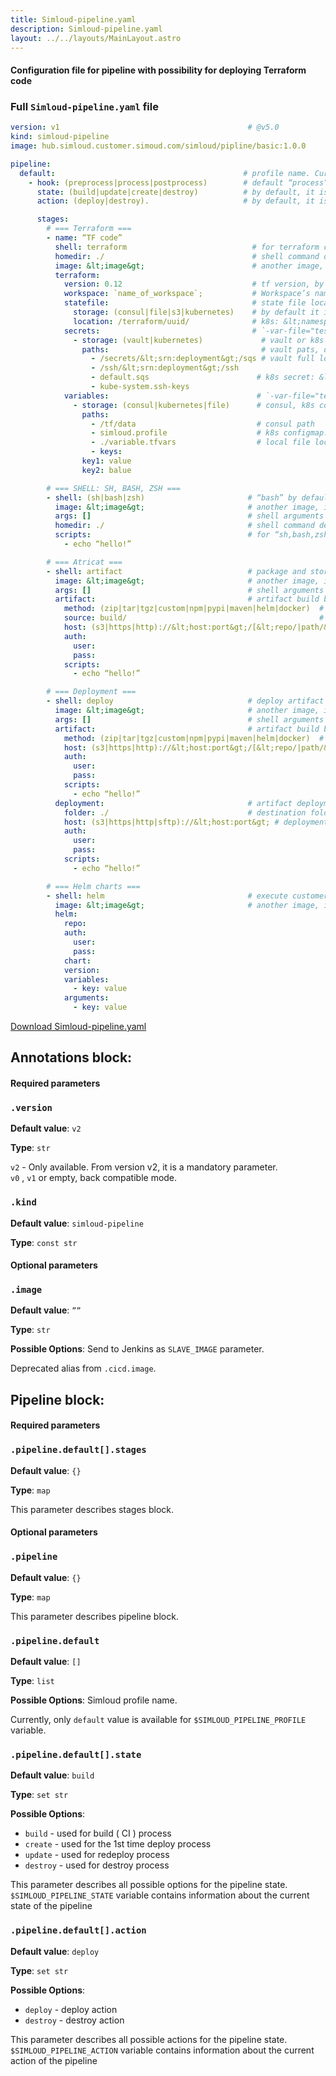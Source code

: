 ```yaml
---
title: Simloud-pipeline.yaml
description: Simloud-pipeline.yaml
layout: ../../layouts/MainLayout.astro
---
```


#### Configuration file for pipeline with possibility for deploying Terraform code

### Full `Simloud-pipeline.yaml` file

```yaml
version: v1                                          # @v5.0
kind: simloud-pipeline
image: hub.simloud.customer.simoud.com/simloud/pipline/basic:1.0.0

pipeline:
  default:                                          # profile name. Currently, only default
    - hook: (preprocess|process|postprocess)        # default “process”. No hooke
      state: (build|update|create|destroy)          # by default, it is “build” value. It is available to  choose “build,update,create,destroy”
      action: (deploy|destroy).                     # by default, it is “deploy” value.  It is available to choose “deploy,destroy”

      stages:
        # === Terraform ===
        - name: “TF code”
          shell: terraform                            # for terraform case
          homedir: ./                                 # shell command directory
          image: &lt;image&gt;                        # another image, if need. ( optional )
          terraform:
            version: 0.12                             # tf version, by default 0.12
            workspace: `name_of_workspace`;           # Workspace’s name. Default workspace: default
            statefile:                                # state file location
              storage: (consul|file|s3|kubernetes)    # by default it is “kubernetes” (k8s)
              location: /terraform/uuid/              # k8s: &lt;namespace&gt;.&lt;secret_suffix&gt;
            secrets:                                  # `-var-file="testing.tfvars"`
              - storage: (vault|kubernetes)             # vault or k8s secrets
                paths:                                  # vault pats, or k8s secrets names
                  - /secrets/&lt;srn:deployment&gt;/sqs # vault full location path
                  - /ssh/&lt;srn:deployment&gt;/ssh
                  - default.sqs                        # k8s secret: &lt;namespace&gt;.&lt;secretname&gt;
                  - kube-system.ssh-keys
            variables:                                 # `-var-file="testing.tfvars"`
              - storage: (consul|kubernetes|file)      # consul, k8s configmap, local files
                paths:
                  - /tf/data                           # consul path
                  - simloud.profile                    # k8s configmap: &lt;namespace&gt;.&lt;configmap&gt;
                  - ./variable.tfvars                  # local file location
                  - keys:
                key1: value
                key2: balue

        # === SHELL: SH, BASH, ZSH ===
        - shell: (sh|bash|zsh)                       # “bash” by default ( optional )
          image: &lt;image&gt;                       # another image, if necessary
          args: []                                   # shell arguments ( optional )
          homedir: ./                                # shell command default folder ( optional )
          scripts:                                   # for “sh,bash,zsh” shells only
            - echo “hello!”

        # === Atricat ===
        - shell: artifact                            # package and store artifact
          image: &lt;image&gt;                       # another image, if necessary. ( optional )
          args: []                                   # shell arguments ( optional )
          artifact:                                  # artifact build block
            method: (zip|tar|tgz|custom|npm|pypi|maven|helm|docker)  # package method
            source: build/                                           # source folder
            host: (s3|https|http)://&lt;host:port&gt;/[&lt;repo/|path/&gt;]      # artifact storage host
            auth:
              user:
              pass:
            scripts:
              - echo “hello!”

        # === Deployment ===
        - shell: deploy                              # deploy artifact package
          image: &lt;image&gt;                       # another image, if necessary. ( optional )
          args: []                                   # shell arguments ( optional )
          artifact:                                  # artifact build block
            method: (zip|tar|tgz|custom|npm|pypi|maven|helm|docker)  # package method
            host: (s3|https|http)://&lt;host:port&gt;/[&lt;repo/|path/&gt;]      # artifact storage host
            auth:
              user:
              pass:
            scripts:
              - echo “hello!”
          deployment:                                # artifact deployment block
            folder: ./                               # destination folder
            host: (s3|https|http|sftp)://&lt;host:port&gt; # deployment host
            auth:
              user:
              pass:
            scripts:
              - echo “hello!”

        # === Helm charts ===
        - shell: helm                                # execute customer helm chart
          image: &lt;image&gt;                       # another image, if necessary. ( optional )
          helm:
            repo:
            auth:
              user:
              pass:
            chart:
            version:
            variables:
              - key: value
            arguments:
              - key: value

```
[Download Simloud-pipeline.yaml](/files/Simloud-pipeline.yaml)


## **Annotations block:**

#### Required parameters

### `.version`

**Default value**: `v2`

**Type**: `str`

`v2` - Only available. From version v2, it is a mandatory parameter. <br /> `v0` , `v1` or empty, back compatible mode.


### `.kind`

**Default value**: `simloud-pipeline`

**Type**: `const str`

#### Optional parameters

### `.image`

**Default value**: `””`

**Type**: `str`

**Possible Options**:  Send to Jenkins as `SLAVE_IMAGE` parameter.

Deprecated alias from `.cicd.image`.

## **Pipeline block:**

#### Required parameters
### `.pipeline.default[].stages`

**Default value**: `{}`

**Type**: `map`

This parameter describes stages block.

#### Optional parameters

### `.pipeline`

**Default value**: `{}`

**Type**: `map`

This parameter describes pipeline block.

### `.pipeline.default`

**Default value**: `[]`

**Type**: `list`

**Possible Options**:  Simloud profile name.

Currently, only `default` value is available for  `$SIMLOUD_PIPELINE_PROFILE` variable.

### `.pipeline.default[].state`

**Default value**: `build`

**Type**: `set str`

**Possible Options**: 
- `build` - used for build ( CI ) process
- `create` - used for the 1st time deploy process
- `update` - used for redeploy process
- `destroy` - used for destroy process

This parameter describes all possible options for the pipeline state.
`$SIMLOUD_PIPELINE_STATE` variable contains information about the current state of the pipeline

### `.pipeline.default[].action`

**Default value**: `deploy`

**Type**: `set str`

**Possible Options**:

- `deploy` - deploy action
- `destroy` - destroy action

This parameter describes all possible actions for the pipeline state.
`$SIMLOUD_PIPELINE_ACTION` variable contains information about the current action of the pipeline

